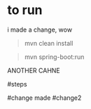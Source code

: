# to run 

i made a change, wow

> mvn clean install

> mvn spring-boot:run

ANOTHER CAHNE

#steps

#change made
#change2
